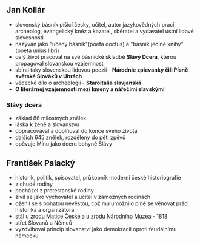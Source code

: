 ## Jan Kollár
- slovenský básník píšící česky, učitel, autor jazykovědných prací, archeolog, evangelický kněz a kazatel, sběratel a vydavatel ústní lidové slovesnosti
- nazýván jako "učený básník"(poeta doctus) a "básník jediné knihy"(poeta unius libri)
- celý život pracoval na své básnické skladbě __Slávy Dcera__, kterou propagoval slovanskou vzájemnost
- sbíral taky slovenskou lidovou poezii - __Národnie zpievanky čili Písně světské Slováků v Uhrách__
- vědecké dílo o archeologii - __Staroitalia slavjanská__
- __O literárnej vzájemnosti mezi kmeny a nářečími slavskými__

### Slávy dcera
- základ 86 milostných znělek
- láska k ženě a slovanstvu
- dopracovával a doplňoval do konce svého života
- dalších 645 znělek, rozděleny do pěti zpěvů
- opěvuje Mínu jako dceru bohyně Slávy

## František Palacký
- historik, politik, spisovatel, průkopník moderní české historiografie
- z chudé rodiny
- pocházel z protestanské rodiny
- živil se jako vychovatel a učitel v zámožných rodinách
- oženil se s bohatou nevěstou, což mu umožnilo plně se věnovat práci historika a organizátora
- stál u zrodu Matice České a u zrodu Národního Muzea - 1818
- střet Slovanů a Němců
- vyzdvihoval princip slovanství jako demokracii oproti feudálnímu německu